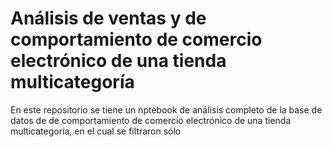 # Análisis de ventas y de comportamiento de comercio electrónico de una tienda multicategoría
En este repositorio se tiene un nptebook de análisis completo de la base de datos de de comportamiento de comercio electrónico de una tienda multicategoría, en el cual se filtraron sólo 
